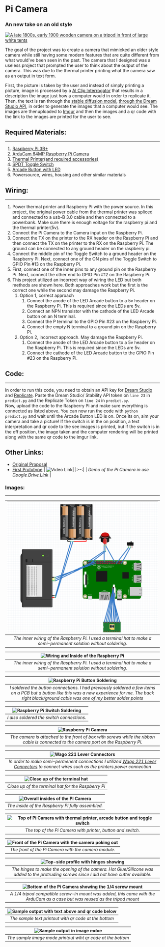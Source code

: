 # Pi Camera 
### An new take on an old style

[![A late 1800s, early 1900 wooden camera on a tripod in front of large white tents](https://images.unsplash.com/photo-1631917000500-2164cfacd584?ixlib=rb-4.0.3&ixid=MnwxMjA3fDB8MHxwaG90by1wYWdlfHx8fGVufDB8fHx8&auto=format&fit=crop&w=689&q=80 "Inspired by this camera")](https://unsplash.com/photos/mF8WrpQ4GVg)


The goal of the project was to create a camera that mimicked an older style camera while still having some modern features that are quite different from what would've been seen in the past. The camera that I designed was a useless project that prompted the user to think about the output of the camera. This was due to the thermal printer printing what the camera saw as an output in text form. 

First, the picture is taken by the user and instead of simply printing a picture, image is processed by a [AI Clip Interrogator](https://github.com/pharmapsychotic/clip-interrogator) that results in a description the image just how a computer would in order to replicate it. Then, the text is ran through the [stable diffusion model](https://github.com/CompVis/stable-diffusion), [through the Dream Studio API](https://beta.dreamstudio.ai/), in order to generate the images that a computer would see. The images are thenuploaded to [Imgur](https://imgur.com/) and then the images and a qr code with the link to the images are printed for the user to see. 

## Required Materials: 
------
1. [Raspberry Pi 3B+](https://www.adafruit.com/product/3775)
2. [ArduCam 64MP Raspberry Pi Camera](https://www.arducam.com/64mp-ultra-high-res-camera-raspberry-pi/)
3. [Thermal Printer(and required accessories)](https://www.adafruit.com/product/597)
4. [SPDT Toggle Switch](https://www.adafruit.com/product/3221)
5. [Arcade Button with LED ](https://www.adafruit.com/product/3430)
6. Powersource, wires, housing and other similar materials 

## Wiring:
------ 
1. Power thermal printer and Raspberry Pi with the power source. In this project, the original power cable from the thermal printer was spliced and connected to a usb-B 3.0 cable and then connected to a powerbank. Make sure there is enough voltage for the raspberry pi and the thermal printer(5v).
2. Connect the Pi Camera to the Camera input on the Raspberry Pi. 
3. Connect the TX on the printer to the RX header on the Raspberry Pi and then connect the TX on the printer to the RX on the Raspberry Pi. The ground can be connected to any ground header on the raspberry pi. 
4. Connect the middle pin of the Toggle Switch to a ground header on the Raspberry Pi. Next, connect one of the ON pins of the Toggle Switch to GPIO Pin #13 on the Raspberry Pi. 
5. First, connect one of the inner pins to any ground pin on the Raspberry Pi. Next, connect the other end to GPIO Pin #12 on the Raspberry Pi. 
6. This project utilized an incorrect way of wiring the LED but both methods are shown here. Both approaches work but the first is the correct one while the second may damage the Raspberry Pi.
    1. Option 1, correct approach
        1. Connect the anode of the LED Arcade button to a 5v header on the Raspberry Pi. This is required since the LEDs are 5v. 
        2. Connect an NPN transistor with the cathode of the LED Arcade button on an N terminal. 
        3. Connect the P terminal to the GPIO Pin #23 on the Raspberry Pi. 
        4. Connect the empty N terminal to a ground pin on the Raspberry Pi.  
    2. Option 2, incorrect approach. May damage the Raspberry Pi. 
        1. Connect the anode of the LED Arcade button to a 5v header on the Raspberry Pi. This is required since the LEDs are 5v. 
        2. Connect the cathode of the LED Arcade button to the GPIO Pin #23 on the Raspberry Pi.

## Code: 
------
In order to run this code, you need to obtain an API key for [Dream Studio](https://platform.stability.ai/docs/getting-started/authentication) and [Replicate](https://replicate.com/docs/get-started/python#authenticate). Paste the Dream Studio/ Stability API token on `line 23` in `predict.py` and the Replicate Token on `line 24` in `predict.py`.  
Now, upload the code to the Raspberry Pi and make sure everything is connected as listed above. You can now run the code with `python predict.py` and wait until the Arcade Button LED is on. Once its on, aim your camera and take a picture! If the switch is in the on position, a text interpretation and qr code to the see images is printed, but if the switch is in the off position, the image taken and the computer rendering will be printed along with the same qr code to the imgur link. 

## Other Links: 
* [Original Proposal](https://docs.google.com/presentation/d/1aYstJ0G2Fg-Bk03LoDEcICl-ishT3CIbPRFDL4NeB2E/edit#slide=id.p)
* [First Prototype](https://docs.google.com/document/d/1zMuN2FoyEu2WlAjWtQQX2DENBniZJCucgUigKJtUFb4/edit#heading=h.yzdpokwibilk)
| ![![Video Link](images/P1210535.JPG)](https://drive.google.com/file/d/1BcAxTSqWPeH5n0e9MDv2Y_6GI90vkyOu/view?usp=share_link)| 
|:--:| 
| *Demo of the Pi Camera in use [Google Drive Link](https://drive.google.com/file/d/1BcAxTSqWPeH5n0e9MDv2Y_6GI90vkyOu/view?usp=share_link)* | 


### Images: 
------
| ![Wiring Diagram ](images/diagram.png) | 
|:--:| 
| *The inner wiring of the Raspberry Pi. I used a terminal hat to make a semi-permanent solution without soldering.* |

| ![Wiring and Inside of the Raspberry Pi ](images/P1210505.JPG) | 
|:--:| 
| *The inner wiring of the Raspberry Pi. I used a terminal hat to make a semi-permanent solution without soldering.* |

| ![Raspberry Pi Button Soldering  ](images/P1210507.JPG) | 
|:--:| 
| *I soldered the button connections. I had previously soldered a few items on a PCB but a button like this was a new experience for me. The back right black/ground cable was one of my better solder points* |

| ![Raspberry Pi Switch Soldering  ](images/P1210514.JPG) | 
|:--:| 
| *I also soldered the switch connections.* |

| ![Raspberry Pi Camera](images/P1210527.JPG) | 
|:--:| 
| *The camera is attached to the front of box with screws while the ribbon cable is connected to the camera port on the Raspberry Pi.* |

| ![Wago 221 Lever Connectors](images/P1210524.JPG) | 
|:--:| 
| *In order to make semi-permenent connections I utilized [Wago 221 Lever Connectors](https://www.wago.com/us/discover-wire-and-splicing-connectors/221) to connect wires such as the printers power connection* |

| ![Close up of the terminal hat](images/P1210525.JPG) | 
|:--:| 
| *Close up of the terminal hat for the Raspberry Pi* |

| ![Overall insides of the PI Camera](images/P1210528.JPG) | 
|:--:| 
| *The inside of the Raspberry Pi fully assembled.* |

| ![Top of Pi Camera with thermal printer, arcade button and toggle switch](images/P1210531.JPG) | 
|:--:| 
| *The top of the Pi Camera with printer, button and switch.* |

| ![Front of the Pi Camera with the camera poking out](images/P1210532.JPG) | 
|:--:| 
| *The front of the Pi Camera with the camera module.* |

| ![Top-side profile with hinges showing](images/P1210533.JPG) | 
|:--:| 
| *The hinges to make the opening of the camera. Hot Glue/Silicone was added to the protruding screws since I did not have cutter available.* |

| ![Bottom of the Pi Camera showing the 1/4 screw mount](images/P1210534.JPG) | 
|:--:| 
| *A 1/4 tripod compatible screw-in mount was added, this came with the ArduCam as a case but was reused as the tripod mount* |

| ![Sample output with text above and qr code below](images/P1210544.JPG) | 
|:--:| 
| *The sample text printout with qr code at the bottom* |

| ![Sample output in image mdoe](images/P1210548.JPG) | 
|:--:| 
| *The sample image mode printout wiht qr code at the bottom* |



<!-- 
| ![Text](https://images.unsplash.com/photo-1631917000500-2164cfacd584?ixlib=rb-4.0.3&ixid=MnwxMjA3fDB8MHxwaG90by1wYWdlfHx8fGVufDB8fHx8&auto=format&fit=crop&w=689&q=80) |
| *Old Camera* | -->

